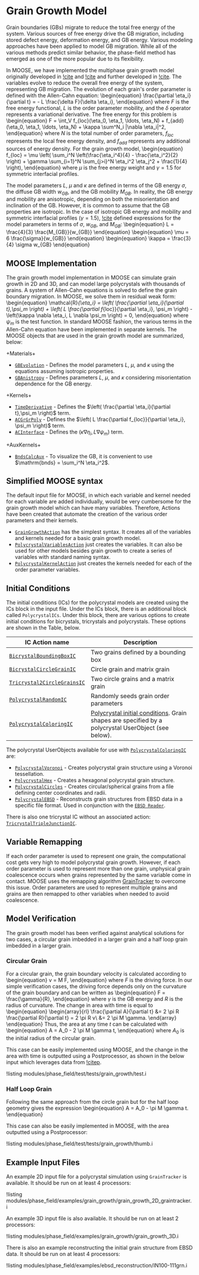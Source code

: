 # Grain Growth Model

Grain boundaries (GBs) migrate to reduce the total free energy of the system.
Various sources of free energy drive the GB migration, including stored defect
energy, deformation energy, and GB energy. Various modeling approaches have been
applied to model GB migration. While all of the various methods predict
similar behavior, the phase-field method has emerged as one of the more popular due to its flexibility.

In MOOSE, we have implemented the multiphase grain growth model originally developed in
[!cite](ChenYang1994) and [!cite](Chen1995) and further developed in
[!cite](moelans_quantitative_2008). The variables evolve to reduce the overall free energy of
the system, representing GB migration. The evolution of each grain's order parameter is defined
with the Allen-Cahn equation:
\begin{equation}
  \frac{\partial \eta_i}{\partial t} = - L \frac{\delta F}{\delta \eta_i},
\end{equation}
where $F$ is the free energy functional, $L$ is the order parameter mobility, and the $\delta$ operator represents a variational derivative. The free energy for this problem is
\begin{equation}
  F = \int_V f_{loc}(\eta_0, \eta_1, \ldots, \eta_N) + f_{add} (\eta_0, \eta_1, \ldots, \eta_N) + \kappa \sum^N_i |\nabla \eta_i|^2,
\end{equation}
where $N$ is the total number of order parameters, $f_{loc}$ represents the local free energy density, and $f_{add}$ represents any additional sources of energy density. For the grain growth model,
\begin{equation}
  f_{loc} = \mu \left( \sum_i^N \left(\frac{\eta_i^4}{4} - \frac{\eta_i^2}{2} \right)  + \gamma \sum_{i=1}^N \sum_{j>i}^N \eta_i^2 \eta_j^2 + \frac{1}{4} \right),
\end{equation}
where $\mu$ is the free energy weight and $\gamma=1.5$ for symmetric interfacial profiles.

The model parameters $L$, $\mu$ and $\kappa$ are defined in terms of the
GB energy $\sigma$, the diffuse GB width $w_{GB}$, and
the GB mobility $M_{GB}$. In reality, the GB energy and mobility are anisotropic, depending on both the misorientation and inclination of the GB. However, it is common to assume that the GB properties are isotropic. In the case of isotropic GB energy and mobility and symmetric interfacial profiles ($\gamma = 1.5$), [!cite](moelans_quantitative_2008) defined expressions for the model parameters in terms of $\sigma$, $w_{GB}$, and $M_{GB}$:
\begin{equation}
L = \frac{4}{3} \frac{M_{GB}}{w_{GB}}
\end{equation}
\begin{equation}
\mu = 6 \frac{\sigma}{w_{GB}}
\end{equation}
\begin{equation}
\kappa = \frac{3}{4} \sigma w_{GB}
\end{equation}

## MOOSE Implementation

The grain growth model implementation in MOOSE can simulate grain growth in 2D and 3D, and can model large polycrystals with thousands of grains. A system of Allen-Cahn equations is solved to define the grain boundary migration. In MOOSE, we solve them in residual weak form:
\begin{equation}
  \mathcal{R}_{\eta_i} = \left( \frac{\partial \eta_i}{\partial t},\psi_m \right) + \left( L \frac{\partial f_{loc}}{\partial \eta_i}, \psi_m \right) - \left(\kappa \nabla \eta_i, L \nabla \psi_m \right)  = 0,
\end{equation}
where $\psi_m$ is the test function. In standard MOOSE fashion, the various terms in the Allen-Cahn equation have been implemented in separate kernels. The MOOSE objects that are used in the grain growth model are summarized, below:

+Materials+

- [`GBEvolution`](GBEvolution.md) - Defines the model parameters $L$, $\mu$, and $\kappa$ using the equations assuming isotropic properties.
- [`GBAnistropy`](phase_field/Grain_Boundary_Anisotropy.md) - Defines parameters $L$, $\mu$, and $\kappa$ considering misorientation dependence for the GB energy.

+Kernels+

- [`TimeDerivative`](/TimeDerivative.md) - Defines the $\left( \frac{\partial \eta_i}{\partial t},\psi_m \right)$ term.
- [`ACGrGrPoly`](/ACGrGrPoly.md) - Defines the $\left( L \frac{\partial f_{loc}}{\partial \eta_i}, \psi_m \right)$ term.
- [`ACInterface`](/ACInterface.md) - Defines the $\left(\kappa \nabla \eta_i, L \nabla \psi_m \right)$ term.

+AuxKernels+

- [`BndsCalcAux`](/BndsCalcAux.md) - To visualize the GB, it is convenient to use $\mathrm{bnds} = \sum_i^N \eta_i^2$.

## Simplified MOOSE syntax

The default input file for MOOSE, in which each variable and kernel
needed for each variable are added individually, would be very cumbersome for
the grain growth model which can have many variables.  Therefore, Actions have been created that
automate the creation of the various order parameters and their kernels.

- [`GrainGrowthAction`](GrainGrowthAction.md) has the simplest syntax. It creates all of the variables and kernels needed for a basic grain growth model.
- [`PolycrystalVariablesAction`](PolycrystalVariablesAction.md) just creates the variables. It can also be used for other models besides grain growth to create a series of variables with standard naming syntax.
- [`PolycrystalKernelAction`](PolycrystalKernelAction.md) just creates the kernels needed for each of the order parameter variables.


## Initial Conditions

The initial conditions (ICs) for the polycrystal models are created using the
ICs block in the input file. Under the ICs block, there is an additional block
called `PolycrystalICs`. Under this block, there are various options to
create initial conditions for bicrystals, tricrystals and polycrystals. These
options are shown in the Table, below.

| IC Action name                 | Description                                                                                                                   |
| --------------------------- | ----------------------------------------------------------------------------------------------------------------------------- |
| [`BicrystalBoundingBoxIC`](BicrystalBoundingBoxICAction.md) | Two grains defined by a bounding box |
| [`BicrystalCircleGrainIC`](BicrystalCircleGrainICAction.md) | Circle grain and matrix grain |
| [`Tricrystal2CircleGrainsIC`](Tricrystal2CircleGrainsICAction.md) | Two circle grains and a matrix grain |
| [`PolycrystalRandomIC`](PolycrystalRandomICAction.md)       | Randomly seeds grain order parameters |
| [`PolycrystalColoringIC`](PolycrystalColoringICAction.md) | [Polycrystal initial conditions](ICs/PolycrystalICs.md). Grain shapes are specified by a polycrystal UserObject (see below). |

The polycrystal UserObjects available for use with [`PolycrystalColoringIC`](PolycrystalColoringICAction.md) are:

- [`PolycrystalVoronoi`](PolycrystalVoronoi.md) - Creates polycrystal grain structure using a Voronoi tessellation.
- [`PolycrystalHex`](PolycrystalHex.md) - Creates a hexagonal polycrystal grain structure.
- [`PolycrystalCircles`](PolycrystalCircles.md) - Creates circular/spherical grains from a file defining center coordinates and radii.
- [`PolycrystalEBSD`](PolycrystalEBSD.md) - Reconstructs grain structures from EBSD data in a specific file format. Used in conjunction with the [`EBSD Reader`](ICs/EBSD.md).

There is also one tricrystal IC without an associated action: [`TricrystalTripleJunctionIC`](TricrystalTripleJunctionIC.md).

## Variable Remapping

If each order parameter is used to represent one grain, the computational cost gets very high to model polycrystal grain growth. However, if each order parameter is used to represent more than one grain, unphysical grain coalescence occurs when grains represented by the same variable come in contact. MOOSE uses the remapping algorithm [GrainTracker](/GrainTracker.md) to overcome this issue. Order parameters are used to represent multiple grains and grains are then remapped to other variables when needed to avoid coalescence.

## Model Verification

The grain growth model has been verified against analytical solutions for two cases, a
circular grain imbedded in a larger grain and a half loop grain imbedded in a
larger grain.

### Circular Grain

For a circular grain, the grain boundary velocity is calculated according to
\begin{equation}
v = M F,
\end{equation}
where $F$ is the driving force. In our simple verification cases, the driving
force depends only on the curvature of the grain boundary and can be written as
\begin{equation}
F = \frac{\gamma}{R},
\end{equation}
where $\gamma$ is the GB energy and $R$ is the radius of curvature. The change
in area with time is equal to
\begin{equation}
\begin{array}{rl}
\frac{\partial A}{\partial t} &= 2 \pi R \frac{\partial R}{\partial t} = 2 \pi R v\\
&= 2 \pi M \gamma.
\end{array}
\end{equation}
Thus, the area at any time $t$ can be calculated with
\begin{equation}
A = A_0 - 2 \pi M \gamma t,
\end{equation}
where $A_0$ is the initial radius of the circular grain.

This case can be easily implemented using MOOSE, and the change in the area with
time is outputted using a Postprocessor, as shown in the below input which
leverages data from [!citep](schonfelder1997molecular).

!listing modules/phase_field/test/tests/grain_growth/test.i

### Half Loop Grain

Following the same approach from the circle grain but for the half loop geometry gives the expression
\begin{equation}
A = A_0 - \pi M \gamma t.
\end{equation}

This case can also be easily implemented in MOOSE, with the area outputted using a Postprocessor:

!listing modules/phase_field/test/tests/grain_growth/thumb.i

## Example Input Files

An example 2D input file for a polycrystal simulation using `GrainTracker` is available. It should be run on at least 4 processors:

!listing modules/phase_field/examples/grain_growth/grain_growth_2D_graintracker.i

An example 3D input file is also available. It should be run on at least 2 processors:

!listing modules/phase_field/examples/grain_growth/grain_growth_3D.i

There is also an example reconstructing the initial grain structure from EBSD data. It should be run on at least 4 processors:

!listing modules/phase_field/examples/ebsd_reconstruction/IN100-111grn.i

